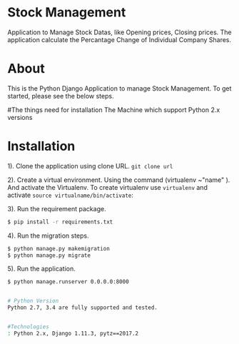 # Stock Management
Application to Manage Stock Datas, like Opening prices, Closing prices. The application calculate the Percantage Change of Individual Company Shares.

# About
This is the Python Django Application to manage Stock Management. To get started, please see the below steps.

#The things need for installation
The Machine which support Python 2.x versions

# Installation
1). Clone the application using clone URL.
`git clone url`

2). Create a virtual environment. Using the command (virtualenv ~"name" ). And activate the Virtualenv.
To create virtualenv use `virtualenv` and activate `source virtualname/bin/activate`:

 3). Run the requirement package.

```bash
$ pip install -r requirements.txt
```
 4). Run the migration steps.
 
 ```bash
$ python manage.py makemigration
$ python manage.py migrate
```
 5). Run the application.
 
 ```bash
$ python manage.runserver 0.0.0.0:8000


# Python Version
Python 2.7, 3.4 are fully supported and tested.


#Technologies 
: Python 2.x, Django 1.11.3, pytz==2017.2


